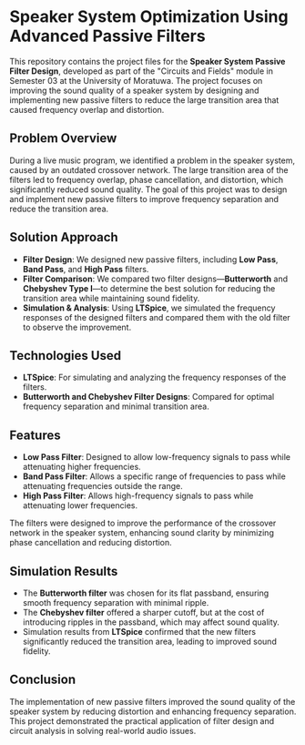 # Speaker System Optimization Using Advanced Passive Filters

This repository contains the project files for the **Speaker System Passive Filter Design**, developed as part of the "Circuits and Fields" module in Semester 03 at the University of Moratuwa. The project focuses on improving the sound quality of a speaker system by designing and implementing new passive filters to reduce the large transition area that caused frequency overlap and distortion.

## Problem Overview

During a live music program, we identified a problem in the speaker system, caused by an outdated crossover network. The large transition area of the filters led to frequency overlap, phase cancellation, and distortion, which significantly reduced sound quality. The goal of this project was to design and implement new passive filters to improve frequency separation and reduce the transition area.

## Solution Approach

- **Filter Design**: We designed new passive filters, including **Low Pass**, **Band Pass**, and **High Pass** filters. 
- **Filter Comparison**: We compared two filter designs—**Butterworth** and **Chebyshev Type I**—to determine the best solution for reducing the transition area while maintaining sound fidelity.
- **Simulation & Analysis**: Using **LTSpice**, we simulated the frequency responses of the designed filters and compared them with the old filter to observe the improvement.

## Technologies Used

- **LTSpice**: For simulating and analyzing the frequency responses of the filters.
- **Butterworth and Chebyshev Filter Designs**: Compared for optimal frequency separation and minimal transition area.
  
## Features

- **Low Pass Filter**: Designed to allow low-frequency signals to pass while attenuating higher frequencies.
- **Band Pass Filter**: Allows a specific range of frequencies to pass while attenuating frequencies outside the range.
- **High Pass Filter**: Allows high-frequency signals to pass while attenuating lower frequencies.
  
The filters were designed to improve the performance of the crossover network in the speaker system, enhancing sound clarity by minimizing phase cancellation and reducing distortion.

## Simulation Results

- The **Butterworth filter** was chosen for its flat passband, ensuring smooth frequency separation with minimal ripple.
- The **Chebyshev filter** offered a sharper cutoff, but at the cost of introducing ripples in the passband, which may affect sound quality.
- Simulation results from **LTSpice** confirmed that the new filters significantly reduced the transition area, leading to improved sound fidelity.

## Conclusion

The implementation of new passive filters improved the sound quality of the speaker system by reducing distortion and enhancing frequency separation. This project demonstrated the practical application of filter design and circuit analysis in solving real-world audio issues.
